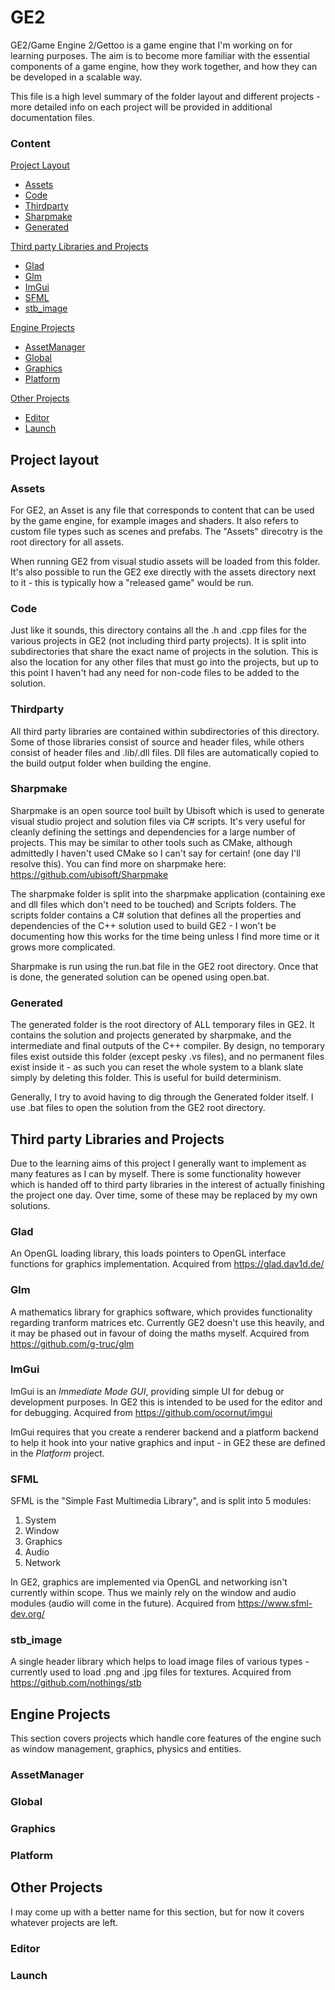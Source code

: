 # GE2

GE2/Game Engine 2/Gettoo is a game engine that I'm working on for learning purposes. The aim is to become more familiar with the essential components of a game engine, how they work together, and how they can be developed in a scalable way.

This file is a high level summary of the folder layout and different projects - more detailed info on each project will be provided in additional documentation files.

### Content

[Project Layout](#project-layout)
 * [Assets](#assets)
 * [Code](#code)
 * [Thirdparty](#thirdparty)
 * [Sharpmake](#sharpmake)
 * [Generated](#generated)
 
[Third party Libraries and Projects](#third-party-libraries-and-projects)
 * [Glad](#glad)
 * [Glm](#glm)
 * [ImGui](#imgui)
 * [SFML](#sfml)
 * [stb_image](#stb_image)
 
[Engine Projects](#engine-projects)
 * [AssetManager](#assetmanager)
 * [Global](#global)
 * [Graphics](#graphics)
 * [Platform](#platform)
 
[Other Projects](#other-projects)
 * [Editor](#editor)
 * [Launch](#launch)

## Project layout

### Assets

For GE2, an Asset is any file that corresponds to content that can be used by the game engine, for example images and shaders. It also refers to custom file types such as scenes and prefabs. The "Assets" direcotry is the root directory for all assets.

When running GE2 from visual studio assets will be loaded from this folder. It's also possible to run the GE2 exe directly with the assets directory next to it - this is typically how a "released game" would be run.

### Code

Just like it sounds, this directory contains all the .h and .cpp files for the various projects in GE2 (not including third party projects). It is split into subdirectories that share the exact name of projects in the solution. This is also the location for any other files that must go into the projects, but up to this point I haven't had any need for non-code files to be added to the solution.

### Thirdparty

All third party libraries are contained within subdirectories of this directory.  Some of those libraries consist of source and header files, while others consist of header files and .lib/.dll files. Dll files are automatically copied to the build output folder when building the engine.

### Sharpmake

Sharpmake is an open source tool built by Ubisoft which is used to generate visual studio project and solution files via C# scripts. It's very useful for cleanly defining the settings and dependencies for a large number of projects. This may be similar to other tools such as CMake, although admittedly I haven't used CMake so I can't say for certain! (one day I'll resolve this). You can find more on sharpmake here: https://github.com/ubisoft/Sharpmake

The sharpmake folder is split into the sharpmake application (containing exe and dll files which don't need to be touched) and Scripts folders. The scripts folder contains a C# solution that defines all the properties and dependencies of the C++ solution used to build GE2 - I won't be documenting how this works for the time being unless I find more time or it grows more complicated.

Sharpmake is run using the run.bat file in the GE2 root directory. Once that is done, the generated solution can be opened using open.bat.

### Generated

The generated folder is the root directory of ALL temporary files in GE2. It contains the solution and projects generated by sharpmake, and the intermediate and final outputs of the C++ compiler. By design, no temporary files exist outside this folder (except pesky .vs files), and no permanent files exist inside it - as such you can reset the whole system to a blank slate simply by deleting this folder. This is useful for build determinism.

Generally, I try to avoid having to dig through the Generated folder itself. I use .bat files to open the solution from the GE2 root directory.

## Third party Libraries and Projects

Due to the learning aims of this project I generally want to implement as many features as I can by myself. There is some functionality however which is handed off to third party libraries in the interest of actually finishing the project one day. Over time, some of these may be replaced by my own solutions.

### Glad

An OpenGL loading library, this loads pointers to OpenGL interface functions for graphics implementation. Acquired from https://glad.dav1d.de/

### Glm

A mathematics library for graphics software, which provides functionality regarding tranform matrices etc. Currently GE2 doesn't use this heavily, and it may be phased out in favour of doing the maths myself. Acquired from https://github.com/g-truc/glm

### ImGui

ImGui is an _Immediate Mode GUI_, providing simple UI for debug or development purposes. In GE2 this is intended to be used for the editor and for debugging. Acquired from https://github.com/ocornut/imgui

ImGui requires that you create a renderer backend and a platform backend to help it hook into your native graphics and input - in GE2 these are defined in the _Platform_ project.

### SFML

SFML is the "Simple Fast Multimedia Library", and is split into 5 modules:
1. System
2. Window
3. Graphics
4. Audio
5. Network

In GE2, graphics are implemented via OpenGL and networking isn't currently within scope. Thus we mainly rely on the window and audio modules (audio will come in the future). Acquired from https://www.sfml-dev.org/

### stb_image

A single header library which helps to load image files of various types - currently used to load .png and .jpg files for textures. Acquired from https://github.com/nothings/stb

## Engine Projects

This section covers projects which handle core features of the engine such as window management, graphics, physics and entities.

### AssetManager



### Global



### Graphics



### Platform



## Other Projects

I may come up with a better name for this section, but for now it covers whatever projects are left.

### Editor



### Launch

